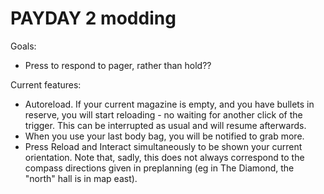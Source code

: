 PAYDAY 2 modding
================

Goals:

* Press to respond to pager, rather than hold??

Current features:

* Autoreload. If your current magazine is empty, and you have bullets in
  reserve, you will start reloading - no waiting for another click of the
  trigger. This can be interrupted as usual and will resume afterwards.
* When you use your last body bag, you will be notified to grab more.
* Press Reload and Interact simultaneously to be shown your current
  orientation. Note that, sadly, this does not always correspond to the
  compass directions given in preplanning (eg in The Diamond, the "north"
  hall is in map east).
